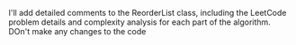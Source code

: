 I'll add detailed comments to the ReorderList class, including the LeetCode problem details and complexity analysis for each part of the algorithm. DOn't make any changes to the code